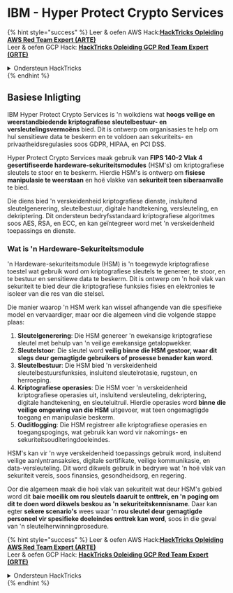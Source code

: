 # IBM - Hyper Protect Crypto Services

{% hint style="success" %}
Leer & oefen AWS Hack:<img src="/.gitbook/assets/image.png" alt="" data-size="line">[**HackTricks Opleiding AWS Red Team Expert (ARTE)**](https://training.hacktricks.xyz/courses/arte)<img src="/.gitbook/assets/image.png" alt="" data-size="line">\
Leer & oefen GCP Hack: <img src="/.gitbook/assets/image (2).png" alt="" data-size="line">[**HackTricks Opleiding GCP Red Team Expert (GRTE)**<img src="/.gitbook/assets/image (2).png" alt="" data-size="line">](https://training.hacktricks.xyz/courses/grte)

<details>

<summary>Ondersteun HackTricks</summary>

* Controleer die [**inskrywingsplanne**](https://github.com/sponsors/carlospolop)!
* **Sluit aan by die** 💬 [**Discord-groep**](https://discord.gg/hRep4RUj7f) of die [**telegram-groep**](https://t.me/peass) of **volg** ons op **Twitter** 🐦 [**@hacktricks\_live**](https://twitter.com/hacktricks\_live)**.**
* **Deel hacktruuks deur PR's in te dien by die** [**HackTricks**](https://github.com/carlospolop/hacktricks) en [**HackTricks Cloud**](https://github.com/carlospolop/hacktricks-cloud) github-opslag.

</details>
{% endhint %}

## Basiese Inligting

IBM Hyper Protect Crypto Services is 'n wolkdiens wat **hoogs veilige en weerstandbiedende kriptografiese sleutelbestuur- en versleutelingsvermoëns** bied. Dit is ontwerp om organisasies te help om hul sensitiewe data te beskerm en te voldoen aan sekuriteits- en privaatheidsregulasies soos GDPR, HIPAA, en PCI DSS.

Hyper Protect Crypto Services maak gebruik van **FIPS 140-2 Vlak 4 gesertifiseerde hardeware-sekuriteitsmodules** (HSM's) om kriptografiese sleutels te stoor en te beskerm. Hierdie HSM's is ontwerp om **fisiese manipulasie te weerstaan** en hoë vlakke van **sekuriteit teen siberaanvalle** te bied.

Die diens bied 'n verskeidenheid kriptografiese dienste, insluitend sleutelgenerering, sleutelbestuur, digitale handtekening, versleuteling, en dekriptering. Dit ondersteun bedryfsstandaard kriptografiese algoritmes soos AES, RSA, en ECC, en kan geïntegreer word met 'n verskeidenheid toepassings en dienste.

### Wat is 'n Hardeware-Sekuriteitsmodule

'n Hardeware-sekuriteitsmodule (HSM) is 'n toegewyde kriptografiese toestel wat gebruik word om kriptografiese sleutels te genereer, te stoor, en te bestuur en sensitiewe data te beskerm. Dit is ontwerp om 'n hoë vlak van sekuriteit te bied deur die kriptografiese funksies fisies en elektronies te isoleer van die res van die stelsel.

Die manier waarop 'n HSM werk kan wissel afhangende van die spesifieke model en vervaardiger, maar oor die algemeen vind die volgende stappe plaas:

1. **Sleutelgenerering**: Die HSM genereer 'n ewekansige kriptografiese sleutel met behulp van 'n veilige ewekansige getalopwekker.
2. **Sleutelstoor**: Die sleutel word **veilig binne die HSM gestoor, waar dit slegs deur gemagtigde gebruikers of prosesse benader kan word**.
3. **Sleutelbestuur**: Die HSM bied 'n verskeidenheid sleutelbestuursfunksies, insluitend sleutelrotasie, rugsteun, en herroeping.
4. **Kriptografiese operasies**: Die HSM voer 'n verskeidenheid kriptografiese operasies uit, insluitend versleuteling, dekriptering, digitale handtekening, en sleuteluitruil. Hierdie operasies word **binne die veilige omgewing van die HSM** uitgevoer, wat teen ongemagtigde toegang en manipulasie beskerm.
5. **Ouditlogging**: Die HSM registreer alle kriptografiese operasies en toegangspogings, wat gebruik kan word vir nakomings- en sekuriteitsouditeringdoeleindes.

HSM's kan vir 'n wye verskeidenheid toepassings gebruik word, insluitend veilige aanlyntransaksies, digitale sertifikate, veilige kommunikasie, en data-versleuteling. Dit word dikwels gebruik in bedrywe wat 'n hoë vlak van sekuriteit vereis, soos finansies, gesondheidsorg, en regering.

Oor die algemeen maak die hoë vlak van sekuriteit wat deur HSM's gebied word dit **baie moeilik om rou sleutels daaruit te onttrek, en 'n poging om dit te doen word dikwels beskou as 'n sekuriteitskennisname**. Daar kan egter **sekere scenario's** wees waar 'n **rou sleutel deur gemagtigde personeel vir spesifieke doeleindes onttrek kan word**, soos in die geval van 'n sleutelherwinningprosedure.



{% hint style="success" %}
Leer & oefen AWS Hack:<img src="/.gitbook/assets/image.png" alt="" data-size="line">[**HackTricks Opleiding AWS Red Team Expert (ARTE)**](https://training.hacktricks.xyz/courses/arte)<img src="/.gitbook/assets/image.png" alt="" data-size="line">\
Leer & oefen GCP Hack: <img src="/.gitbook/assets/image (2).png" alt="" data-size="line">[**HackTricks Opleiding GCP Red Team Expert (GRTE)**<img src="/.gitbook/assets/image (2).png" alt="" data-size="line">](https://training.hacktricks.xyz/courses/grte)

<details>

<summary>Ondersteun HackTricks</summary>

* Kontroleer die [**inskrywingsplanne**](https://github.com/sponsors/carlospolop)!
* **Sluit aan by die** 💬 [**Discord-groep**](https://discord.gg/hRep4RUj7f) of die [**telegram-groep**](https://t.me/peass) of **volg** ons op **Twitter** 🐦 [**@hacktricks\_live**](https://twitter.com/hacktricks\_live)**.**
* **Deel hacktruuks deur PR's in te dien by die** [**HackTricks**](https://github.com/carlospolop/hacktricks) en [**HackTricks Cloud**](https://github.com/carlospolop/hacktricks-cloud) github-opslag.

</details>
{% endhint %}
